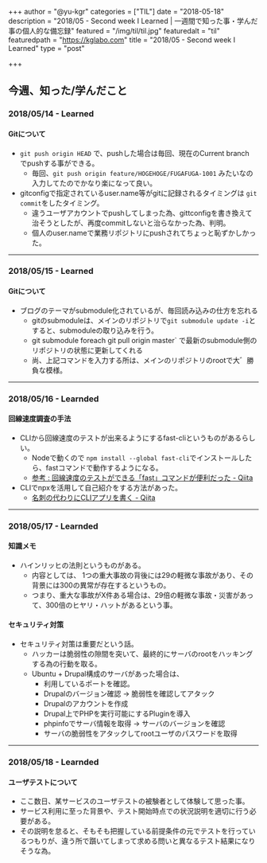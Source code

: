 +++
author = "@yu-kgr"
categories = ["TIL"]
date = "2018-05-18"
description = "2018/05 - Second week I Learned | 一週間で知った事・学んだ事の個人的な備忘録"
featured = "/img/til/til.jpg"
featuredalt = "til"
featuredpath = "https://kglabo.com"
title = "2018/05 - Second week I Learned"
type = "post"

+++
<!--tags = [ “git”, “submodule”, “CLI”, ”npx”, “名刺”, “回線速度” ]-->

## 今週、知った/学んだこと

### 2018/05/14 - Learned

#### Gitについて

- `git push origin HEAD` で、pushした場合は毎回、現在のCurrent branch　でpushする事ができる。
  - 毎回、`git push origin feature/HOGEHOGE/FUGAFUGA-1001` みたいなの入力してたのでかなり楽になって良い。
- gitconfigで指定されているuser.name等がgitに記録されるタイミングは `git commit`をしたタイミング。
  - 違うユーザアカウントでpushしてしまった為、gittconfigを書き換えて治そうとしたが、再度commitしないと治らなかった為、判明。
  - 個人のuser.nameで業務リポジトリにpushされてちょっと恥ずかしかった。

---

### 2018/05/15 - Learned

#### Gitについて

- ブログのテーマがsubmodule化されているが、毎回読み込みの仕方を忘れる
  - gitのsubmoduleは、メインのリポジトリで`git submodule update -i`とすると、submoduleの取り込みを行う。
  - git submodule foreach git pull origin master` で最新のsubmodule側のリポジトリの状態に更新してくれる
  - 尚、上記コマンドを入力する所は、メインのリポジトリのrootで大゛勝負な模様。

---

### 2018/05/16 - Learnded

#### 回線速度調査の手法

- CLIから回線速度のテストが出来るようにするfast-cliというものがあるらしい。
  - Nodeで動くので `npm install --global fast-cli`でインストールしたら、fastコマンドで動作するようになる。
  - [参考 : 回線速度のテストができる「fast」コマンドが便利だった - Qiita](https://qiita.com/suin/items/8398f0b07299a3cc194f)
- CLIでnpxを活用して自己紹介をする方法があった。
  - [名刺の代わりにCLIアプリを書く - Qiita](https://qiita.com/akameco/items/e0af9e3cdf1cdb6fca61)

---

### 2018/05/17 - Learnded

#### 知識メモ

- ハインリッヒの法則というものがある。
  - 内容としては、 1つの重大事故の背後には29の軽微な事故があり、その背景には300の異常が存在するというもの。
  - つまり、重大な事故がX件ある場合は、29倍の軽微な事故・災害があって、300倍のヒヤリ・ハットがあるという事。

#### セキュリティ対策

- セキュリティ対策は重要だという話。
  - ハッカーは脆弱性の隙間を突いて、最終的にサーバのrootをハッキングする為の行動を取る。
  - Ubuntu + Drupal構成のサーバがあった場合は、
    - 利用しているポートを確認。
    - Drupalのバージョン確認 → 脆弱性を確認してアタック
    - Drupalのアカウントを作成
    - Drupal上でPHPを実行可能にするPluginを導入
    - phpinfoでサーバ情報を取得 → サーバのバージョンを確認
    - サーバの脆弱性をアタックしてrootユーザのパスワードを取得

---

### 2018/05/18 - Learnded

#### ユーザテストについて
- ここ数日、某サービスのユーザテストの被験者として体験して思った事。
- サービス利用に至った背景や、テスト開始時点での状況説明を適切に行う必要がある。
- その説明を怠ると、そもそも把握している前提条件の元でテストを行っているつもりが、違う所で躓いてしまって求める問いと異なるテスト結果になりそうな為。
